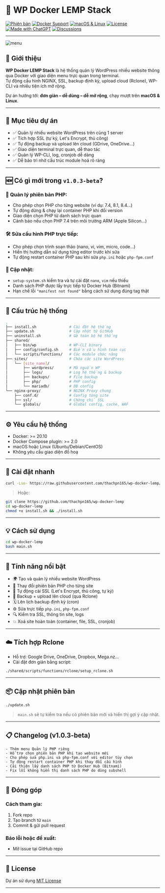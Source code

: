 
# 🚀 WP Docker LEMP Stack

[![Phiên bản](https://img.shields.io/badge/version-v1.0.3--beta-blue)](https://github.com/thachpn165/wp-lemp-docker/releases)
[![Docker Support](https://img.shields.io/badge/docker-ready-blue)](https://www.docker.com/)
[![macOS & Linux](https://img.shields.io/badge/os-macOS%20%7C%20Linux-green)](https://github.com/thachpn165/wp-lemp-docker/)
[![License](https://img.shields.io/github/license/thachpn165/wp-docker-lemp)](./LICENSE)
[![Made with ChatGPT](https://img.shields.io/badge/made%20with-ChatGPT-teal)](https://github.com/thachpn165/wp-lemp-docker/)
[![Discussions](https://img.shields.io/badge/💬%20Thảo%20luận%20trên%20GitHub-blue?logo=github)](https://github.com/thachpn165/wp-docker-lemp/discussions)

---

![menu](https://raw.githubusercontent.com/thachpn165/wp-docker-lemp/refs/heads/main/menu-screenshot.png)

## 📝 Giới thiệu

**WP Docker LEMP Stack** là hệ thống quản lý WordPress nhiều website thông qua Docker với giao diện menu trực quan trong terminal.  
Tự động cấu hình NGINX, SSL, backup định kỳ, upload cloud (Rclone), WP-CLI và nhiều tiện ích mở rộng.

Dự án hướng tới: **đơn giản – dễ dùng – dễ mở rộng**, chạy mượt trên **macOS & Linux**.

---

## 🌟 Mục tiêu dự án

- ✅ Quản lý nhiều website WordPress trên cùng 1 server
- ✅ Tích hợp SSL (tự ký, Let's Encrypt, thủ công)
- ✅ Tự động backup và upload lên cloud (GDrive, OneDrive…)
- ✅ Giao diện terminal trực quan, dễ thao tác
- ✅ Quản lý WP-CLI, log, cronjob dễ dàng
- ✅ Dễ bảo trì nhờ cấu trúc module hoá rõ ràng

---

## 🆕 Có gì mới trong `v1.0.3-beta`?

### 🐘 Quản lý phiên bản PHP:
- Cho phép chọn PHP cho từng website (ví dụ: 7.4, 8.1, 8.4…)
- Tự động dừng & chạy lại container PHP khi đổi version
- Giao diện chọn PHP từ danh sách trực quan
- Cảnh báo nếu chọn PHP 7.4 trên môi trường ARM (Apple Silicon…)

### 🛠️ Sửa cấu hình PHP trực tiếp:
- Cho phép chọn trình soạn thảo (nano, vi, vim, micro, code…)
- Hiển thị hướng dẫn sử dụng từng editor trước khi sửa
- Tự động restart container PHP sau khi sửa `php.ini` hoặc `php-fpm.conf`

### 🔧 Cập nhật:
- `setup-system.sh` kiểm tra và tự cài đặt `nano`, `vim` nếu thiếu
- Danh sách PHP được lấy trực tiếp từ Docker Hub (Bitnami)
- Hạn chế lỗi `"manifest not found"` bằng cách sử dụng đúng tag thật

---

## 🧱 Cấu trúc hệ thống

```bash
.
├── install.sh               # Cài đặt hệ thống
├── update.sh                # Cập nhật từ GitHub
├── uninstall.sh             # Gỡ toàn bộ hệ thống
├── shared/
│   ├── bin/wp               # WP-CLI binary
│   ├── config/config.sh     # Biến cấu hình toàn cục
│   └── scripts/functions/   # Các module chức năng
├── sites/                   # Chứa các site WordPress
│   └── [site_name]/
│       ├── wordpress/       # Mã nguồn WP
│       ├── logs/            # Log hệ thống & backup
│       ├── backups/         # File backup
│       ├── php/             # PHP config
│       └── mariadb/         # DB config
└── nginx-proxy/             # NGINX Proxy chung
    ├── conf.d/              # Config từng site
    ├── ssl/                 # Chứng chỉ SSL
    └── globals/             # Global config, cache, WAF
```

---

## ⚙️ Yêu cầu hệ thống

- Docker: >= 20.10
- Docker Compose plugin: >= 2.0
- macOS hoặc Linux (Ubuntu/Debian/CentOS)
- Không yêu cầu giao diện đồ hoạ

---

## 🚀 Cài đặt nhanh

```bash
curl -Lso- https://raw.githubusercontent.com/thachpn165/wp-docker-lemp/main/install.sh | bash
```

> Hoặc:

```bash
git clone https://github.com/thachpn165/wp-docker-lemp
cd wp-docker-lemp
chmod +x install.sh && ./install.sh
```

---

## 💡 Cách sử dụng

```bash
cd wp-docker-lemp
bash main.sh
```

---

## 🔧 Tính năng nổi bật

- 🌍 Tạo và quản lý nhiều website WordPress
- 🔀 Thay đổi phiên bản PHP cho từng site
- 🔐 Tự động cài SSL (Let's Encrypt, thủ công, tự ký)
- 🔁 Backup + upload lên cloud (qua Rclone)
- 🗓 Lên lịch backup định kỳ (cron)
- ⚙️ Sửa trực tiếp `php.ini`, `php-fpm.conf`
- 🔍 Kiểm tra SSL, thông tin site, logs
- 💥 Xoá site hoàn toàn (container, file, SSL, cronjob)

---

## ☁️ Tích hợp Rclone

- Hỗ trợ: Google Drive, OneDrive, Dropbox, Mega.nz...
- Cài đặt đơn giản bằng script:

```bash
./shared/scripts/functions/rclone/setup_rclone.sh
```

---

## 📦 Cập nhật phiên bản

```bash
./update.sh
```

> `main.sh` sẽ tự kiểm tra nếu có phiên bản mới và hiển thị gợi ý cập nhật.

---

## 📋 Changelog (v1.0.3-beta)

```text
- Thêm menu Quản lý PHP riêng
- Hỗ trợ chọn phiên bản PHP khi tạo website mới
- Cho phép sửa php.ini và php-fpm.conf với editor tùy chọn
- Tự động restart container PHP khi thay đổi cấu hình
- Cải thiện lấy danh sách PHP từ Docker Hub (Bitnami)
- Fix lỗi không hiển thị danh sách PHP do dùng subshell
```

---

## 🤝 Đóng góp

### Cách tham gia:
1. Fork repo
2. Tạo branch từ `main`
3. Commit & gửi pull request

### Báo lỗi hoặc đề xuất:
- Mở issue tại GitHub repo

---

## 📃 License

Dự án sử dụng [MIT License](./LICENSE)

---
